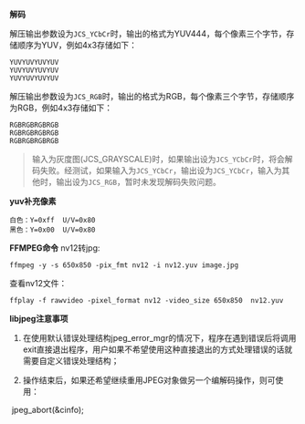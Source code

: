 **解码**

解压输出参数设为`JCS_YCbCr`时，输出的格式为YUV444，每个像素三个字节，存储顺序为YUV，例如4x3存储如下：

```
YUVYUVYUVYUV
YUVYUVYUVYUV
YUVYUVYUVYUV
```
解压输出参数设为`JCS_RGB`时，输出的格式为RGB，每个像素三个字节，存储顺序为RGB，例如4x3存储如下：

```
RGBRGBRGBRGB
RGBRGBRGBRGB
RGBRGBRGBRGB
```

>输入为灰度图(JCS_GRAYSCALE)时，如果输出设为`JCS_YCbCr`时，将会解码失败。经测试，如果输入为`JCS_YCbCr`，输出设为`JCS_YCbCr`，输入为其他时，输出设为`JCS_RGB`，暂时未发现解码失败问题。

**yuv补充像素**

```
白色：Y=0xff  U/V=0x80
黑色：Y=0x00  U/V=0x80
```

**FFMPEG命令**
nv12转jpg:

```shell
ffmpeg -y -s 650x850 -pix_fmt nv12 -i nv12.yuv image.jpg
```
查看nv12文件：
```shell
ffplay -f rawvideo -pixel_format nv12 -video_size 650x850  nv12.yuv 
```

**libjpeg注意事项**

1. 在使用默认错误处理结构jpeg_error_mgr的情况下，程序在遇到错误后将调用exit直接退出程序，用户如果不希望使用这种直接退出的方式处理错误的话就需要自定义错误处理结构；

2. 操作结束后，如果还希望继续重用JPEG对象做另一个编解码操作，则可使用：

​      jpeg_abort(&cinfo);



